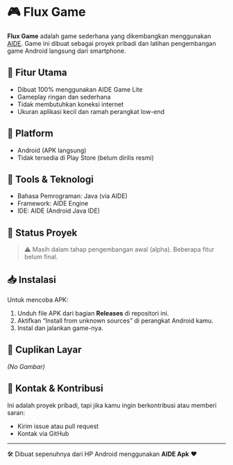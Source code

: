 # 🎮 Flux Game

**Flux Game** adalah game sederhana yang dikembangkan menggunakan [AIDE](https://play.google.com/store/apps/details?id=com.aide.ui). Game ini dibuat sebagai proyek pribadi dan latihan pengembangan game Android langsung dari smartphone.

## 🧩 Fitur Utama

- Dibuat 100% menggunakan AIDE Game Lite
- Gameplay ringan dan sederhana
- Tidak membutuhkan koneksi internet
- Ukuran aplikasi kecil dan ramah perangkat low-end

## 📱 Platform

- Android (APK langsung)
- Tidak tersedia di Play Store (belum dirilis resmi)

## 🔧 Tools & Teknologi

- Bahasa Pemrograman: Java (via AIDE)
- Framework: AIDE Engine
- IDE: AIDE (Android Java IDE)

## 🚧 Status Proyek

> ⚠️ Masih dalam tahap pengembangan awal (alpha). Beberapa fitur belum final.

## 📥 Instalasi

Untuk mencoba APK:

1. Unduh file APK dari bagian **Releases** di repositori ini.
2. Aktifkan “Install from unknown sources” di perangkat Android kamu.
3. Instal dan jalankan game-nya.

## 📸 Cuplikan Layar

*(No Gambar)*

## 💬 Kontak & Kontribusi

Ini adalah proyek pribadi, tapi jika kamu ingin berkontribusi atau memberi saran:
- Kirim issue atau pull request
- Kontak via GitHub

---

🛠️ Dibuat sepenuhnya dari HP Android menggunakan **AIDE Apk** ❤️
